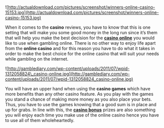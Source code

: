 ![http://actualdownload.com/pictures/screenshot/winners-online-casino-15153.jpg](http://actualdownload.com/pictures/screenshot/winners-online-casino-15153.jpg)

When it comes to the **casino** reviews, you have to know that this is
one setting that will make you some good money in the long run since
it’s them that will help you make the best decision for the **[casino
online](http://www.casinobonus24.com)** you would like to use when
gambling online. There is no other way to enjoy life apart from the
**online casino** and for this reason you have to do what it takes in
order to make the best choice for the online casino that will suit your
needs while gambling on the internet.

![http://gamblediary.com/wp-content/uploads/2011/07/wpid-1312058824\_casino-online.jpg](http://gamblediary.com/wp-content/uploads/2011/07/wpid-1312058824_casino-online.jpg)

You will have an upper hand when using the **casino games** which have
more benefits than any other casino feature. As you play with the games
you stand a chance of making more money as you also place your bets.
Thus, you have to use the games knowing that a good sum is in place and
up for grabs. In line with this, the **[casino
bonus](http://www.casinobonus24.com)** prizes are also something you
will enjoy each time you make use of the online casino hence you have to
use all of them wholeheartedly.
